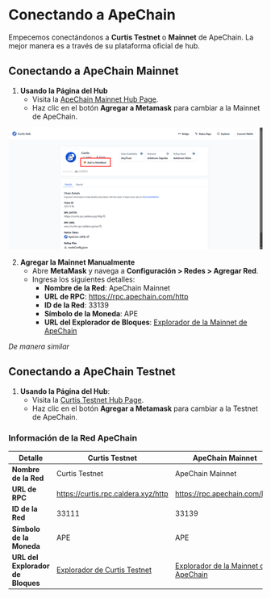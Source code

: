 # Conectando a ApeChain

Empecemos conectándonos a **Curtis Testnet** o **Mainnet** de ApeChain. La mejor manera es a través de su plataforma oficial de hub.

## **Conectando a ApeChain Mainnet**

1. **Usando la Página del Hub**
   - Visita la [ApeChain Mainnet Hub Page](https://apechain.hub.caldera.xyz/).
   - Haz clic en el botón **Agregar a Metamask** para cambiar a la Mainnet de ApeChain.

![](https://raw.githubusercontent.com/POLearn/build-on-apechain/refs/heads/master/content/assets/images/network_page.png)

2. **Agregar la Mainnet Manualmente**
   - Abre **MetaMask** y navega a **Configuración > Redes > Agregar Red**.
   - Ingresa los siguientes detalles:
     - **Nombre de la Red**: ApeChain Mainnet
     - **URL de RPC**: https://rpc.apechain.com/http
     - **ID de la Red**: 33139
     - **Símbolo de la Moneda**: APE
     - **URL del Explorador de Bloques**: [Explorador de la Mainnet de ApeChain](https://apescan.io/)

*De manera similar*  
## **Conectando a ApeChain Testnet**

1. **Usando la Página del Hub**:
   - Visita la [Curtis Testnet Hub Page](https://curtis.hub.caldera.xyz/).
   - Haz clic en el botón **Agregar a Metamask** para cambiar a la Testnet de ApeChain.

### **Información de la Red ApeChain**

| **Detalle**          | **Curtis Testnet**                | **ApeChain Mainnet**             |
|----------------------|-----------------------------------|----------------------------------|
| **Nombre de la Red** | Curtis Testnet                    | ApeChain Mainnet                 |
| **URL de RPC**       | https://curtis.rpc.caldera.xyz/http| https://rpc.apechain.com/http    |
| **ID de la Red**     | 33111                             | 33139                            |
| **Símbolo de la Moneda** | APE                           | APE                              |
| **URL del Explorador de Bloques** | [Explorador de Curtis Testnet](https://curtis.apescan.io/) | [Explorador de la Mainnet de ApeChain](https://apescan.io/) |